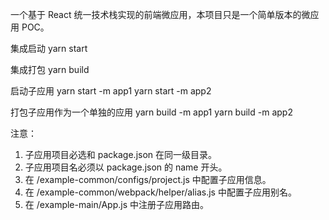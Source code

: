 一个基于 React 统一技术栈实现的前端微应用，本项目只是一个简单版本的微应用 POC。

集成启动
yarn start

集成打包
yarn build

启动子应用
yarn start -m app1
yarn start -m app2

打包子应用作为一个单独的应用
yarn build -m app1
yarn build -m app2

注意：
1. 子应用项目必选和 package.json 在同一级目录。
2. 子应用项目名必须以 package.json 的 name 开头。
3. 在 /example-common/configs/project.js 中配置子应用信息。
4. 在 /example-common/webpack/helper/alias.js 中配置子应用别名。
5. 在 /example-main/App.js 中注册子应用路由。 
